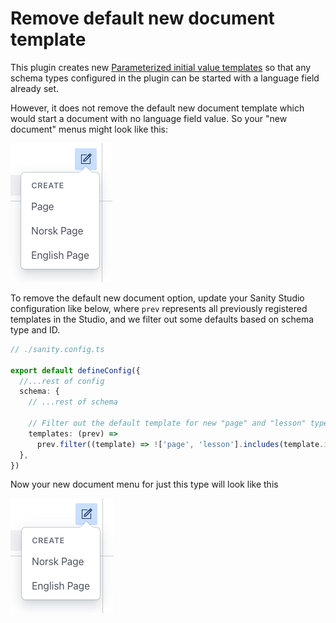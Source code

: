 # Remove default new document template

This plugin creates new [Parameterized initial value templates](https://www.sanity.io/docs/initial-value-templates#66d873e2136f) so that any schema types configured in the plugin can be started with a language field already set.

However, it does not remove the default new document template which would start a document with no language field value. So your "new document" menus might look like this:

![New document menu with default and added options](./img/new-document-default.png)

To remove the default new document option, update your Sanity Studio configuration like below, where `prev` represents all previously registered templates in the Studio, and we filter out some defaults based on schema type and ID.

```ts
// ./sanity.config.ts

export default defineConfig({
  //...rest of config
  schema: {
    // ...rest of schema

    // Filter out the default template for new "page" and "lesson" type documents
    templates: (prev) =>
      prev.filter((template) => !['page', 'lesson'].includes(template.id)),
  },
})
```

Now your new document menu for just this type will look like this

![New document menu with only added options](./img/new-document-filtered.png)
